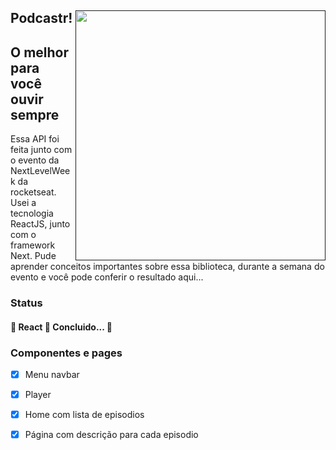 <article>
<p>
<a target="_blank" rel="noopener noreferrer" href="">
<img align="right" width="400" height="400" src="https://i.imgur.com/vgzd8y8.png" style="max-width:100%;">
</a>
</p>
<h1>Podcastr!</h1>
<h2>O melhor para você ouvir sempre</h2>
<p>Essa API foi feita junto com o evento da NextLevelWeek da rocketseat. Usei a tecnologia ReactJS, junto com o framework Next. 
Pude aprender conceitos importantes sobre essa biblioteca, durante a semana do evento e você pode conferir o resultado aqui...</p>
<h3>Status</h3>
<h4> 
	🚧  React 🚀 Concluido...  🚧
</h4>
<p>
</article>

### Componentes e pages

- [x] Menu navbar
- [x] Player
- [x] Home com lista de episodios
- [x] Página com descrição para cada episodio

 

